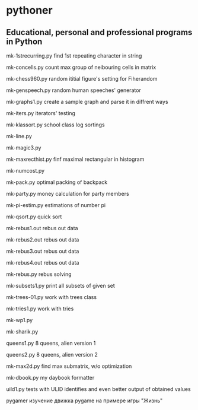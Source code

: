 # pythoner
## Educational, personal and professional programs in Python

mk-1strecurring.py find 1st repeating character in string

mk-concells.py count max group of neibouring cells in matrix

mk-chess960.py random ititial figure's setting for Fiherandom

mk-genspeech.py random human speeches' generator

mk-graphs1.py create a sample graph and parse it in diffrent ways

mk-iters.py iterators' testing

mk-klassort.py school class log sortings

mk-line.py

mk-magic3.py

mk-maxrecthist.py finf maximal rectangular in histogram

mk-numcost.py

mk-pack.py optimal packing of backpack

mk-party.py money calculation for party members

mk-pi-estim.py estimations of number pi

mk-qsort.py quick sort

mk-rebus1.out rebus out data

mk-rebus2.out rebus out data

mk-rebus3.out rebus out data

mk-rebus4.out rebus out data

mk-rebus.py rebus solving

mk-subsets1.py print all subsets of given set

mk-trees-01.py work with trees class

mk-tries1.py work with tries

mk-wp1.py

mk-sharik.py

queens1.py 8 queens, alien version 1

queens2.py 8 queens, alien version 2

mk-max2d.py find max submatrix, w/o optimization

mk-dbook.py my daybook formatter

uild1.py tests with ULID identifies and even better output of  obtained values

pygamer
изучение движка pygame
на примере игры "Жизнь"

